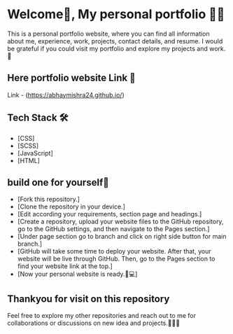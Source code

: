 
# Welcome🙂, My personal portfolio 🧑‍💻
                             
This is a personal portfolio website, where you can find all information about me, experience, work, projects, contact details, and resume. I would be grateful if you could visit my portfolio and explore my projects and work.
🚀 

## Here portfolio website Link 🔗 

Link - (https://abhaymishra24.github.io/)

## Tech Stack 🛠️

- [CSS] 
- [SCSS] 
- [JavaScript] 
- [HTML] 

## build one for yourself🚀 

- [Fork this repository.]
- [Clone the repository in your device.]
- [Edit according your requirements, section page and headings.]
- [Create a repository, upload your website files to the GitHub repository, go to the GitHub settings, and then navigate to the Pages section.]
- [Under page section go to branch and click on right side button for main branch.]
- [GitHub will take some time to deploy your website. After that, your website will be live through GitHub. Then, go to the Pages section to find your website link at the top.]
- [Now your personal website is ready.🥳💻]

## Thankyou for visit on this repository 

Feel free to explore my other repositories and reach out to me for collaborations or discussions on new idea and projects.🤝😊🚀 
